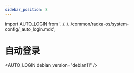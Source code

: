 ```yaml
---
sidebar_position: 8
---
```


import AUTO_LOGIN from '../../../common/radxa-os/system-config/\_auto_login.mdx';

# 自动登录

<AUTO_LOGIN debian_version="debian11" />
